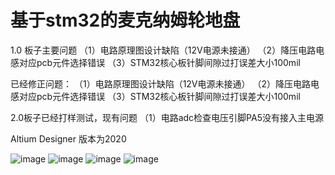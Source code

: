 # 基于stm32的麦克纳姆轮地盘

1.0 板子主要问题
（1）电路原理图设计缺陷（12V电源未接通）
（2）降压电路电感对应pcb元件选择错误
（3）STM32核心板针脚间隙过打误差大小100mil


已经修正问题：
（1）电路原理图设计缺陷（12V电源未接通）
（2）降压电路电感对应pcb元件选择错误
（3）STM32核心板针脚间隙过打误差大小100mil


2.0板子已经打样测试，现有问题
（1）电路adc检查电压引脚PA5没有接入主电源

Altium Designer 版本为2020

![image](https://user-images.githubusercontent.com/72441782/176927777-31943cf9-811e-4ad3-b7a6-59fb79f3893a.png)
![image](https://user-images.githubusercontent.com/72441782/176927823-2eda38ec-80f1-432d-b95d-2220dbd04ad0.png)
![image](https://user-images.githubusercontent.com/72441782/176927888-31378ba3-7324-436b-93e4-6619a10bd894.png)
![image](https://user-images.githubusercontent.com/72441782/176927902-4282fcbf-1554-4f05-8048-d14246f6aa0f.png)
